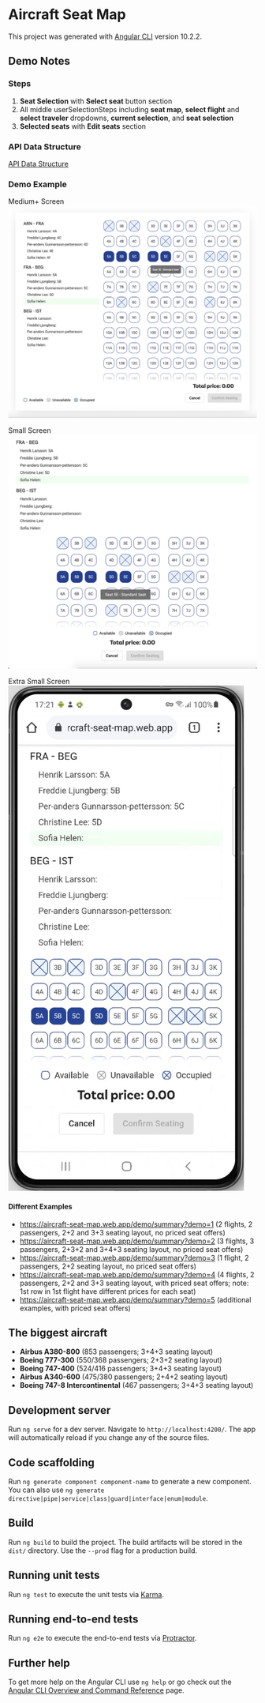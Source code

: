 # Aircraft Seat Map

This project was generated with [Angular CLI](https://github.com/angular/angular-cli) version 10.2.2.

## Demo Notes

### Steps

1. **Seat Selection** with **Select seat** button section
2. All middle userSelectionSteps including **seat map**, **select flight** and **select traveler** dropdowns, **current selection**, and **seat selection**
3. **Selected seats** with **Edit seats** section

### API Data Structure

[API Data Structure](src/aircraft-seat-map/shared/models/flight-seat-map-api-response.ts)

### Demo Example

Medium+ Screen
![Aircraft Seat Map Demo Example - Medium](docs/images/aircraft-seat-map-demo-example-md.jpg)

Small Screen
![Aircraft Seat Map Demo Example - Small](docs/images/aircraft-seat-map-demo-example-sm.jpg)

Extra Small Screen
![Aircraft Seat Map Demo Example - Extra SMall](docs/images/aircraft-seat-map-demo-example-xs.jpg)

#### Different Examples

- https://aircraft-seat-map.web.app/demo/summary?demo=1 (2 flights, 2 passengers, 2+2 and 3+3 seating layout, no priced seat offers)
- https://aircraft-seat-map.web.app/demo/summary?demo=2 (3 flights, 3 passengers, 2+3+2 and 3+4+3 seating layout, no priced seat offers)
- https://aircraft-seat-map.web.app/demo/summary?demo=3 (1 flight, 2 passengers, 2+2 seating layout, no priced seat offers)
- https://aircraft-seat-map.web.app/demo/summary?demo=4 (4 flights, 2 passengers, 2+2 and 3+3 seating layout, with priced seat offers; note: 1st row in 1st flight have different prices for each seat)
- https://aircraft-seat-map.web.app/demo/summary?demo=5 (additional examples, with priced seat offers)

## The biggest aircraft

- **Airbus A380-800** (853 passengers; 3+4+3 seating layout)
- **Boeing 777-300** (550/368 passengers; 2+3+2 seating layout)
- **Boeing 747-400** (524/416 passengers; 3+4+3 seating layout)
- **Airbus A340-600** (475/380 passengers; 2+4+2 seating layout)
- **Boeing 747-8 Intercontinental** (467 passengers; 3+4+3 seating layout)

## Development server

Run `ng serve` for a dev server. Navigate to `http://localhost:4200/`. The app will automatically reload if you change any of the source files.

## Code scaffolding

Run `ng generate component component-name` to generate a new component. You can also use `ng generate directive|pipe|service|class|guard|interface|enum|module`.

## Build

Run `ng build` to build the project. The build artifacts will be stored in the `dist/` directory. Use the `--prod` flag for a production build.

## Running unit tests

Run `ng test` to execute the unit tests via [Karma](https://karma-runner.github.io).

## Running end-to-end tests

Run `ng e2e` to execute the end-to-end tests via [Protractor](http://www.protractortest.org/).

## Further help

To get more help on the Angular CLI use `ng help` or go check out the [Angular CLI Overview and Command Reference](https://angular.io/cli) page.
